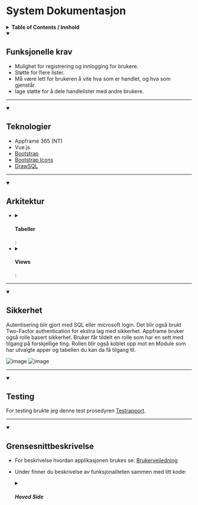 
# System Dokumentasjon

<details>
  <summary>
    <b>Table of Contents / Innhold</b>
  </summary>
  <ol>
    <li>
      <a href="#funksjonelle-krav">Funksjonelle krav</a>
    </li>
    <li>
      <a href="#teknologier">Teknologier</a>
    </li>
    <li>
      <a href="#teknologier">Arkitektur</a>
       <ul>
        <li>
          <a href="#tabeller">Tabeller</a>
          <ul>
            <li>
              <a href="#sikkerhet-i-tabeller">Sikkerhet i Tabeller</a>
            </li>
          </ul>
        </li>
        <li>
          <a href="#views">Views</a>
        </li>
      </ul>
    </li>
    <li>
      <a href="#sikkerhet">Sikkerhet</a>
    </li>
    <li>
      <a href="#testing">Testing</a>
    </li>
    <li>
      <a href="#grensesnittbeskrivelse">Grensesnittbeskrivelse</a>
    </li>
    <li>
      <a href="#hindringer-under-utviklingen">Hindringer under utviklingen</a>
    </li>
    <li>
      <a href="#avvik-fra-plan">Avvik fra plan</a>
    </li>
    <li>
      <a href="#kilder">Kilder / Ressurser</a>
    </li>
  </ol>
</details>


<details open>
  <summary>
    <h2>Funksjonelle krav</h2>
  </summary>
    
- Mulighet for registrering og innlogging for brukere.
- Støtte for flere lister.
- Må være lett for brukeren å vite hva som er handlet, og hva som gjenstår.
- lage støtte for å dele handlelister med andre brukere. 
<hr>
</details>
<details open>
  <summary>
    <h2>Teknologier</h2>
  </summary>

- Appframe 365 (NT)
- Vue.js
- [Bootstrap](https://getbootstrap.com/docs/5.0/getting-started/introduction/)
- [Bootstrap Icons](https://icons.getbootstrap.com)
- [DrawSQL](https://drawsql.app/)
<hr>
</details>
<details open>
  <summary>
    <h2>Arkitektur</h2>
  </summary>
  
 <ul>
    <li>
      <details>
          <summary>
            <h4>Tabeller</h4>:
          </summary>
        
  [Tabellstruktur][tablestructure-url]
        
   <details>
      <summary>
        <h4>Sikkerhet i Tabeller</h4>:
      </summary>

  For tilgangsstyring så er sql triggere brukt.<br>
  Disse sørger for at ikke hvem som helst får lov å legge til, oppdatere eller slette rader.

  <table>
        <tr>
          <th>Tabell Navn</th>
          <th>Regler Insert</th>
          <th>Regler Update</th>
          <th>Regler Delete</th>
          <th>Bilder</th>
        </tr>
        <tr>
          <td>atbl_DennisMagnussen_Lists</td>
          <td>
            Kun brukere som har tabellen i permissiontables får lov å lage ny liste.
          </td>
          <td>
            Kun brukere som har tabellen i permissiontables og har lagd lista kan redigere.
          </td>
          <td>
            Kun brukere som har tabellen i permissiontables og har lagd lista kan slette den.
          </td>
          <td>
            <table>
              <th>
                <img src="https://github.com/DennisMag/Pr-ve-Fagpr-ve/assets/108458368/d9a188fa-13fa-412b-90d7-2c03b53f38e0" width="60" />
              </th>
              <th>
                <img src="https://github.com/DennisMag/Pr-ve-Fagpr-ve/assets/108458368/12ae0d1a-7934-4ebb-b156-4a5ecd178299" width="60" />
              </th>
              <th>
                <img src="https://github.com/DennisMag/Pr-ve-Fagpr-ve/assets/108458368/12683ff7-abf1-4ea8-8a18-d3d4650ba0a2" width="60" />
              </th>
            </table>
          </td>
        </tr>
        <tr>
          <td>atbl_DennisMagnussen_Items</td>
          <td>
          <p>
            Kun brukere som har tabellen i permissiontables får lov å legge til her. Har en sjekk som stopper deg fra å legge til en vare som allrede eksisterer.
          </p>
          </td>
          <td>
          <p>
            Kun brukere som har tabellen i permissiontables får lov til å oppdatere.<br>
          </p>
          </td>
          <td>
          <p>
            Kun brukere som har tabellen i permissiontables får lov å slette varer
          </p>
          </td>
          <td>
            <table>
              <th>
                <img src="https://github.com/DennisMag/Pr-ve-Fagpr-ve/assets/108458368/14437ced-d4ee-4751-b88f-71f29f9465fe" width="60" />
              </th>
              <th>
                <img src="https://github.com/DennisMag/Pr-ve-Fagpr-ve/assets/108458368/28102d2f-920b-40fc-9e39-23bfa14e5b60" width="60" />
              </th>
              <th>
                <img src="https://github.com/DennisMag/Pr-ve-Fagpr-ve/assets/108458368/d6be6b43-2f78-4b17-8625-7208a6481a04" width="60" />
              </th>
            </table>
          </td>
        </tr>
        <tr>
          <td>atbl_DennisMagnussen_ListsItems</td>
          <td>
           Kun brukere som har enten lagd lista eller har blitt tildelt lista har tilgang til å legge til nye varer Må også ha tabellen i permissiontables.<br>
          </td>
           <td>
            Kun brukere som har enten lagd lista eller har blitt tildelt lista har tilgang til å Redigere. Må også ha tabellen i permissiontables.<br>
          </td>
           <td>
           Kun brukere som har enten lagd lista eller har blitt tildelt lista har tilgang til å slette. Må også ha tabellen i permissiontables.
          </td>
          <td>
            <table>
              <th>
                <img src="https://github.com/DennisMag/Pr-ve-Fagpr-ve/assets/108458368/7869c0cb-9bc9-4a42-807e-36a5e1ac4956" width="60" />
              </th>
              <th>
                <img src="https://github.com/DennisMag/Pr-ve-Fagpr-ve/assets/108458368/278503f9-e323-46c3-889b-4a916191966d" width="60" />
              </th>
              <th>
                <img src="https://github.com/DennisMag/Pr-ve-Fagpr-ve/assets/108458368/fcd0d73b-6dbe-47ae-94df-ed9a3ee541be" width="60" />
              </th>
            </table>
          </td>
        </tr>
        <tr>
          <td>atbl_DennisMagnussen_ItemsTEMP</td>
          <td>
            Kun brukere som har tabellen i permissiontables får lov å legge til her. Hvis 
          </td>
          <td>
             Bare brukere som eier handelisten kan oppdatere hvem som skal kunne se den.
          </td>
          <td>
            Bare brukere som eier handelisten kan fjerne delte folk.
          </td>
          <td>
            <table>
              <th>
                <img src="https://github.com/DennisMag/Pr-ve-Fagpr-ve/assets/108458368/10318051-acd2-4219-aa0d-47362a824ad2" width="60" />
              </th>
              <th>
                <img src="https://github.com/DennisMag/Pr-ve-Fagpr-ve/assets/108458368/06bc3f0a-9e6a-4dd3-a6b8-e96d2fa2f6d5" width="60" />
              </th>
              <th>
                <img src="https://github.com/DennisMag/Pr-ve-Fagpr-ve/assets/108458368/501494bf-a9ec-4023-8a6b-e42552d3af4e" width="60" />
              </th>
            </table>
          </td>
        </tr>
        <tr>
          <td>atbl_DennisMagnussen_SharedLists</td>
          <td>
            Bare brukere som eier handelisten kan dele den videre. Må også ha tabellen i permissiontables.
          </td>
          <td>
             Bare brukeren som har lagd listen kan oppdatere hvem listen er delt med. Må også ha tabellen i permissiontables.
          </td>
          <td>
            Brukeren som har lagd listen kan fjerne delte folk og brukere som har blitt tildelt listen kan fjerne seg selv som delt person. Må også ha tabellen i permissiontables.
          </td>
          <td>
            <table>
              <th>
                <img src="https://github.com/DennisMag/Pr-ve-Fagpr-ve/assets/108458368/eb87b287-3208-4f91-8f48-c53aa5d90ee7" width="60" />
              </th>
              <th>
                <img src="https://github.com/DennisMag/Pr-ve-Fagpr-ve/assets/108458368/42e3296f-ddd9-4e3f-8437-482462f97e11" width="60" />
              </th>
              <th>
                <img src="https://github.com/DennisMag/Pr-ve-Fagpr-ve/assets/108458368/843de8cb-0dc0-4f09-a84b-b66f981039b7" width="60" />
              </th>
            </table>
          </td>
        </tr>
        <tr>
          <td>atbl_DennisMagnussen_Categories</td>
          <td>
            Bare Dennis som kan legge til nye kategorier
          </td>
          <td>
             Bare Dennis som kan oppdaere kategorier
          </td>
          <td>
            Bare Dennis som kan fjerne kategorier
          </td>
          <td>
            <table>
            </table>
          </td>
        </tr>
      </table>
  </details>
  </details>
    </li>
    <li>
      <details>
          <summary>
            <h4>Views</h4>:
          </summary>
        
  <table>
    <tr>
      <th>View Navn</th>
      <th>Beskrivelse</th>
      <th>Kode</th>
    </tr>
    <tr>
      <td>aviw_DennisMagnussen_Lists</td>
      <td>
        View for visning av lister lagd av seg selv.<br>
        Viewet inneholder info om lista. Lagt til ItemStatus kolonne for status på hvor mange varer er sjekket av og IsPersonalList bitfelt for å ikke rendere inn "Select Item" når en skal legge til nye varer
      </td>
      <td>
       <img src="https://github.com/DennisMag/Pr-ve-Fagpr-ve/assets/108458368/613f00a4-51e2-4428-aa4c-adeaaf9c8a0c" width="60" />
      </td>
    </tr>
    <tr>
      <td>aviw_DennisMagnussen_ListsItems</td>
      <td>
        View for visning av varer.<br>
        Viewet inneholder info om varen. Lagt til IsPersonalItem bitfelt for å få en annen visning for varer som ikke er lagt inn med lookup.
      </td>
      <td>
       <img src="https://github.com/DennisMag/Pr-ve-Fagpr-ve/assets/108458368/7b5bdd56-8996-4f2d-af1c-1d4942d57173" width="60" />
      </td>
    </tr>
    <tr>
      <td>aviw_DennisMagnussen_SharedLists</td>
      <td>
        View for vising av lister delt med deg.<br>
        Viwet inneholder info om listen og hvem det er lagd av. Lagt til ItemStatus kolonne for status på hvor mange varer er sjekket av.
      </td>
      <td>
       <img src="https://github.com/DennisMag/Pr-ve-Fagpr-ve/assets/108458368/72a0b397-73f7-4bf4-9396-c7737f917ed6" width="60" />
      </td>
    </tr>
    <tr>
      <td>aviw_DennisMagnussen_SharedToPersons</td>
      <td>
        View for visning av hvilket personer som lista er delt med
      </td>
      <td>
       <img src="https://github.com/DennisMag/Pr-ve-Fagpr-ve/assets/108458368/1137e0f1-1836-400f-8a60-a4f473896220" width="60" />
      </td>
    </tr>
    <tr>
      <td>aviw_DennisMagnussen_Categories</td>
      <td>
        View for katergorier som lister skal grupperes med.<br>
        Lagt til HasLists bitfelt for å ikke rendere inn kategorien hvis den ikke har noen lister.
      </td>
      <td>
       <img src="https://github.com/DennisMag/Pr-ve-Fagpr-ve/assets/108458368/dabf118b-50da-4b37-ba17-f7fdb884819f" width="60" />
      </td>
    </tr>
    <tr>
      <td>aviw_DennisMagnussen_ItemsTEMP</td>
      <td>
        View for preview av varer som skal bli lagt til.
      </td>
      <td>
       <img src="https://github.com/DennisMag/Pr-ve-Fagpr-ve/assets/108458368/e4acebed-14a1-4eef-82fa-200c333a1260" width="60" />
      </td>
    </tr>
    <tr>
      <td>aviw_DennisMagnussen_PersonsLookup</td>
      <td>
        View for lookup av personer med rollen "Test-Fagprøve".
      </td>
      <td>
       <img src="https://github.com/DennisMag/Pr-ve-Fagpr-ve/assets/108458368/bc1d21bb-5f5c-4f7d-a152-eb5d90348f51" width="60" />
      </td>
    </tr>
  </table>
      </details>
    </li>
  </ul>
  
  <hr />
</details>
<details open>
  <summary>
    <h2>Sikkerhet</h2>
  </summary>
  Autentisering blir gjort med SQL eller microsoft login. Det blir også brukt Two-Factor authentication for ekstra lag med sikkerhet.
  Appframe bruker også rolle basert sikkerhet. Bruker får tildelt en rolle som har en sett med tilgang på forskjellige ting. 
  Rollen blir også koblet opp mot en Module som har utvalgte apper og tabellen du kan da få tilgang til.
  
  ![image](https://github.com/DennisMag/Pr-ve-Fagpr-ve/assets/108458368/b7349591-131d-4848-a59c-6b417c36b005)
  ![image](https://github.com/DennisMag/Pr-ve-Fagpr-ve/assets/108458368/46ef5f47-f5ac-4e8a-9fe4-e81e0538a3f8)


<hr />
</details>
<details open>
  <summary>
    <h2>Testing</h2>
  </summary>
  
  For testing brukte jeg denne test prosedyren [Testrapport](https://github.com/DennisMag/Pr-ve-Fagpr-ve/blob/main/Test_Rapport.md).

<hr />
</details>
<details open>
  <summary>
    <h2>Grensesnittbeskrivelse</h2>
  </summary>

- For beskrivelse hvordan applikasjonen brukes se:
  [Brukerveiledning](https://github.com/DennisMag/Pr-ve-Fagpr-ve/blob/main/Brukerveiledning.md)

- Under finner du beskrivelse av funksjonaliteten sammen med litt kode:

    <details>
      <summary>
        <h5>Hoved Side</h5>
      </summary>
      <table>
        <tr>
          <th>Funksjoner</th>
          <th>Beskrivelse</th>
          <th>Kode</th>
          <th>Bilder</th>
        </tr>
        <tr>
          <td>Opprette ny handleliste</td>
          <td>
          <p>
            Her vil bruker kunne opprette ny handeliste. <br>
            <br>
            Løser dette med å åpne en CreateNewList Modal komponent jeg har laget. importerer komponenten og gir det en ref. 
            innpå modal komponenten defineExposer jeg refen til den faktiske modal og da kan jeg hente ut den ut via den importerte komponenten. Kjører da en .Show() får å vise fram modal komponenten (Se bilde 1).<br>
            Inn i modalen har jeg lagt til noen input felt pakket inn i en form element. Da får jeg lagt inn en verifisering av inputen med å legge inn "required" (Se bilde 2).<br>
            For å lage lista bruker jeg en procedure som jeg laget i SQL. Den tar inn parameterene "ListName, Category_ID og Description" (Se bilde 3).<br>
            Proceduren sjekker først om navnet ikke er allerede brukt i valgt kategori. så inserter den inn i Lists og tar ID som var lagt inn og selecte det sånt at vi kan da hente den ut i javascript koden (Se bilde 4).<br>
            Tilslutt så åpner vi lista.
          </p>
          </td>
          <td>
            <table>
              <th>
                <img src="https://github.com/DennisMag/Pr-ve-Fagpr-ve/assets/108458368/7dc6e07c-f738-4c62-923c-316750cbcdb9" width="60" />
              </th>
              <th>
                <img src="https://github.com/DennisMag/Pr-ve-Fagpr-ve/assets/108458368/9474d436-5567-43ce-9c9c-11043997b424" width="60" />
              </th>
                <th>
                <img src="https://github.com/DennisMag/Pr-ve-Fagpr-ve/assets/108458368/8d4bfc0d-c3d7-4dd7-b9f5-793215052b19" width="60" />
              </th>
                <th>
                <img src="https://github.com/DennisMag/Pr-ve-Fagpr-ve/assets/108458368/fef26d42-d8b7-4993-b5c3-e8f0d4bc5b0b" width="60" />
              </th>
            </table>
          </td>
          <td>
            <table>
              <th>
                <img src="https://github.com/DennisMag/Pr-ve-Fagpr-ve/assets/108458368/cfef533e-1451-434d-89f2-538538e47751" width="60" />
              </th>
              <th>
                <img src="https://github.com/DennisMag/Pr-ve-Fagpr-ve/assets/108458368/d7fdae51-854c-4bb8-8cfc-6d5029439948" width="60" />
              </th>
            </table>
          </td>
        </tr>
        <tr>
          <td>Redigere handle liste</td>
          <td>
          <p>
            For å redigere handle liste åpner vi en omega komponent som heter ActionSheet.
            <br>"Edit List" åpner en "Bottom Sheet" som inneholder noen inputs med en save og cancel button (se bilde 1). 
            Knappene er omega komponenter som trenger bare å ta inn propen :dataObject og "Bottom Sheet" er også en omega komponent (se bilde 2).
          </p>
          </td>
          <td>
            <table>
              <th>
                <img src="https://github.com/DennisMag/Pr-ve-Fagpr-ve/assets/108458368/c5c3b555-5d10-4c74-88b1-fcfd13623b05" width="60" />
              </th>
              <th>
                <img src="https://github.com/DennisMag/Pr-ve-Fagpr-ve/assets/108458368/e4f175fb-5939-4ca9-8a81-9ed6dd1d9d71" width="60" />
              </th>
            </table>
          </td>
          <td>
            <table>
              <th>
                <img src="https://github.com/DennisMag/Pr-ve-Fagpr-ve/assets/108458368/ed56ecf1-dbbc-484f-9c47-60b111066493" width="60" />
              </th>
              <th>
                <img src="https://github.com/DennisMag/Pr-ve-Fagpr-ve/assets/108458368/ec826914-8044-47e9-9028-7d66be58b1f4" width="60" />
              </th>
            </table>
          </td>
        </tr>
        <tr>
          <td>Share List</td>
          <td>
          <p>
            "Share List" åpner en "Bottom sheet" (bilde 1) som inneholder data fra dsSharedToPersons. Det blir lagt i en v-for som som lager en person for hver rad i datasourcen. 
            For å slette Personen kjører jeg bare en row.Delete() (Bilde 2).<br>
            For å legge til person bruker jeg en persons lookup ned #target template. denne gjør at jeg kan bruke en knapp med ref på scope som da vil kunne kjøre lookupen sin .open<br>
            Blir da kjørt "addPerson" etter å ha valt en person som kjører .CreateNew() og legger til sel.ID som er verdien jeg hentet ut fra :bind for å da lage ny rad i dsSharedToPersons. (se bilde 3)
          </p>
          </td>
          <td>
            <table>
              <th>
                <img src="https://github.com/DennisMag/Pr-ve-Fagpr-ve/assets/108458368/c5c3b555-5d10-4c74-88b1-fcfd13623b05" width="60" />
              </th>
              <th>
                <img src="https://github.com/DennisMag/Pr-ve-Fagpr-ve/assets/108458368/3ac34732-9d08-46bc-98a0-4a327e844154" width="60" />
              </th>
              <th>
                <img src="https://github.com/DennisMag/Pr-ve-Fagpr-ve/assets/108458368/b2957546-ea23-4c5d-8b97-86b27268f1fd" width="60" />
              </th>
            </table>
          </td>
          <td>
            <table>
              <th>
                <img src="https://github.com/DennisMag/Pr-ve-Fagpr-ve/assets/108458368/39d3aa98-7931-4fdb-90fd-99b3c25b10a5" width="60" />
              </th>
            </table>
          </td>
        </tr>
        <tr>
          <td>Delete List</td>
          <td>
          <p>
            "Delete List" kjører bare funkjsonen deleteList() som bruker omega sin confirm control. Kjører dsLists.current.delete() for å slette lista og da gir de en alert toast og loader datasources.
          </p>
          </td>
          <td>
            <table>
              <th>
                <img src="https://github.com/DennisMag/Pr-ve-Fagpr-ve/assets/108458368/ee89cc1a-cc9c-4ea0-91e5-7367bd40c4cc" width="60" />
              </th>
            </table>
          </td>
          <td>
            <table>
              <th>
                <img src="https://github.com/DennisMag/Pr-ve-Fagpr-ve/assets/108458368/683cd144-8f7e-426f-a4d3-11baaea2d8a8" width="60" />
              </th>
            </table>
          </td>
        </tr>
      <table>
    </details>

  <details>
    <summary><h5>Detalje Side</h5></summary>
      <table>
        <tr>
          <th>Funksjoner</th>
          <th>Beskrivelse</th>
          <th>Kode</th>
          <th>Bilder</th>
        </tr>
        <tr>
          <td>Redigering av list</td>
          <td>
          <p>
            Knappene på toppen til høyre. Fungerer helt likt som "Share List" og "Edit List" på hoved siden.
          </p>
          </td>
          <td>
            <table>
            </table>
          </td>
          <td>
            <table>
              <th>
                <img src="https://github.com/DennisMag/Pr-ve-Fagpr-ve/assets/108458368/cf1f59de-73c2-4b76-9ab9-5cf51af5b00c" width="60" />
              </th>
            </table>
          </td>
        </tr>
        <tr>
          <td>New Items</td>
          <td>
          <p>
            Åpner modal. Inneholder 2 tabs. En med lookup til Items og en med fritekst. Har en v-if på Select Item for å hjemme den hvis IsPersonalList = 1 (bilde 1)
            Begge tabsa har en "Add" knapp som kjører en .CreateNew() funksjon. 
            Eneste forskjelle er at "Personal Item" tar inn parameter "PeronalItem" og "PersonalUnit", mens "Select Item" tar bare inn Item_ID(se bilde 2)
            "Items to be added" er bare en v-for med dsTempItems datasourcen. Kjører dsTempItems.deleteItem(row) hvor "row" er dsTempItems.data med x index.
            "Add" knappen helt nede til høyre kjører en SQL procedure med parameter "List_ID" (bilde 4)
            Proceduren kjører en Insert inni listsItems og filtrerer ut items som allerede eksisterer. Kjører en Delete på slutten for å rydde ut temp tabellen. (bilde 5)
          </p>
          </td>
          <td>
            <table>
                <th>
                  <img src="https://github.com/DennisMag/Pr-ve-Fagpr-ve/assets/108458368/4f8c5fa6-577e-448a-b77a-ec110ac1d583" width="60px">
                </th>
                <th>
                  <img src="https://github.com/DennisMag/Pr-ve-Fagpr-ve/assets/108458368/32753340-d378-4477-a447-44906476da25" width="60px">
                </th>
                  <th>
                  <img src="https://github.com/DennisMag/Pr-ve-Fagpr-ve/assets/108458368/9544b67f-5211-49c0-887d-88ebda50a3db" width="60px">
                </th>
                <th>
                  <img src="https://github.com/DennisMag/Pr-ve-Fagpr-ve/assets/108458368/58a8b7ce-bf21-4281-9b81-b34ba3abb07b" width="60px">
                </th>
                <th>
                  <img src="https://github.com/DennisMag/Pr-ve-Fagpr-ve/assets/108458368/e1c3e0e6-84e5-40af-a796-c0ebf35d9a16" width="60px">
                </th>
            </table>
          </td>
          <td>
            <table>
              <th>
                <img src="https://github.com/DennisMag/Pr-ve-Fagpr-ve/assets/108458368/f252706a-ed83-4837-91ae-2b6b70668e08" width="60" />
              </th>
            </table>
          </td>
        </tr>
        <tr>
          <td>Redigering av Items</td>
          <td>
          <p>
            3 dottene til høyre for en item. Åpner en "Bottom sheet" som har input felter med en v-if på IsPersonalItem. for å bytte mellom lookup og fritekst.
          </p>
          </td>
          <td>
            <table>
            </table>
          </td>
          <td>
            <table>
              <th>
                <img src="https://github.com/DennisMag/Pr-ve-Fagpr-ve/assets/108458368/cf1f59de-73c2-4b76-9ab9-5cf51af5b00c" width="60" />
              </th>
            </table>
          </td>
        </tr>
        <tr>
          <td>Search Input</td>
          <td>
          <p>
            Komponent fra omega. Trenger bare å lage en funksjon som kjører en dsDatasource.recordSource.filterString hvor "ItemName" inneholder pSearchString (bilde 2) som jeg hentet ut fra @onSearch (bilde 1)
          </p>
          </td>
          <td>
            <table>
              <th>
                <img src="https://github.com/DennisMag/Pr-ve-Fagpr-ve/assets/108458368/70ec80bb-4d30-4511-89c0-21b82870fe4e" width="60">
              </th>
              <th>
                <img src="https://github.com/DennisMag/Pr-ve-Fagpr-ve/assets/108458368/0d87e62d-8f56-4ea7-8624-fa7bb3506a7b" width="60">
              </th>
            </table>
          </td>
          <td>
            <table>
            </table>
          </td>
        </tr>
      <table>
    </details>
    
<hr/>
</details>
<details open>
  <summary>
    <h2>Hindringer under utviklingen</h2>
      
  </summary>

  <ol>
    <li>
      En veldig stor hindring var at jeg måtte publisere appen hver gang jeg ville se endringer. Dette strekket seg helt ut til tirdagen da jeg fant ut at jeg hadde brukt feil URL.
      Noe som også stoppet meg var at Appframe ikke ville ta inn endringene jeg gjorde på et view. Endte opp med å måtte kjøre "Restart application" på cache siden.
      Denne triggeren stoppet meg når jeg skulle slette en liste. var en feil i tabellen. hadde cascade på.
      <img src="https://github.com/DennisMag/Pr-ve-Fagpr-ve/assets/108458368/ec77d4f5-cd64-446f-a4aa-2d1d7f808440">
    </li>
  </ol>
<hr />
</details>
<details open>
  <summary>
    <h2>Avvik fra plan</h2> (Endringer under utvikling)
  </summary>

  <ol>
    <li>
      <p>
        Tabell strukturen ble forandret ganske mye på. Ble aldri helt sikker på meg selv.
        Shared Lists ble introdusert som en scope change på fredagen. Den fikk meg til å endre litt på data modellen.<br>
        Fikk litt store ideer for Add Items funksjonen. skulle originalt bare ha en lookup med items, men endte opp med å ha Personal Items og en temp tabell for å previewe hvilke items jeg skulle legge til.
      </p>
    </li>
  </ol>
 
<hr />
</details>
<details open>
  <summary>
    <h2>Kilder</h2>
  </summary>

  <ol>
    <li>
      <a href="https://vuejs.org/guide/introduction.html" title="Vue Docs">Vue Docs</a>
    </li>
    <li>
      <a href="https://getbootstrap.com/docs/5.0/getting-started/introduction/">Bootstrap Docs</a>
    </li>
    <li>
      <a href="https://docs.omega365.com/nt/docs?Area-ID=10004">Omega GPT</a>
    </li>
    <li>
      Code Snippets (Omega 365)
    </li>
  </ol>
 
<hr />
</details>


<!-- Legg til URL for tabellstruktur her -->
[tablestructure-url]: https://drawsql.app/teams/asdfasfd/diagrams/handleliste
